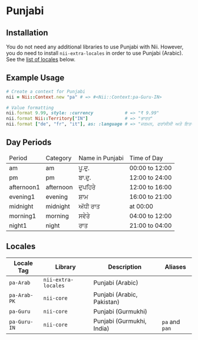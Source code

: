<!-- This file has been generated. Source: languages/_template.md.erb -->

# Punjabi

## Installation

You do not need any additional libraries to use Punjabi with Nii.
However, you do need to install `nii-extra-locales` in order to use Punjabi (Arabic).
See the [list of locales](#locales) below.

## Example Usage

``` ruby
# Create a context for Punjabi
nii = Nii::Context.new "pa" # => #<Nii::Context:pa-Guru-IN>

# Value formatting
nii.format 9.99, style: :currency            # => "₹ 9.99"
nii.format Nii::Territory["IN"]              # => "ਭਾਰਤ"
nii.format ["de", "fr", "it"], as: :language # => "ਜਰਮਨ, ਫਰਾਂਸੀਸੀ ਅਤੇ ਇਤਾਲਵੀ"
```

## Day Periods


<table>
  <thead>
    <tr>
      <td>Period</td>
      <td>Category</td>
      <td>Name in Punjabi</td>
      <td>Time of Day</td>
    </tr>
  </thead>
  <tbody>
    <tr>
      <td>am</td>
      <td>am</td>
      <td>ਪੂ.ਦੁ.</td>
      <td>00:00 to 12:00</td>
    </tr>
    <tr>
      <td>pm</td>
      <td>pm</td>
      <td>ਬਾ.ਦੁ.</td>
      <td>12:00 to 24:00</td>
    </tr>
    <tr>
      <td>afternoon1</td>
      <td>afternoon</td>
      <td>ਦੁਪਹਿਰੇ</td>
      <td>12:00 to 16:00</td>
    </tr>
    <tr>
      <td>evening1</td>
      <td>evening</td>
      <td>ਸ਼ਾਮ</td>
      <td>16:00 to 21:00</td>
    </tr>
    <tr>
      <td>midnight</td>
      <td>midnight</td>
      <td>ਅੱਧੀ ਰਾਤ</td>
      <td>at 00:00</td>
    </tr>
    <tr>
      <td>morning1</td>
      <td>morning</td>
      <td>ਸਵੇਰੇ</td>
      <td>04:00 to 12:00</td>
    </tr>
    <tr>
      <td>night1</td>
      <td>night</td>
      <td>ਰਾਤ</td>
      <td>21:00 to 04:00</td>
    </tr>
  </tbody>
</table>



## Locales

<table>
  <thead>
    <tr>
      <th>Locale Tag</th>
      <th>Library</th>
      <th>Description</th>
      <th>Aliases</th>
    </tr>
  </thead>
  <tbody>
    <tr>
      <td><code>pa-Arab</code></td>
      <td><code>nii-extra-locales</code></td>
      <td>Punjabi (Arabic)</td>
      <td></td>
    </tr>
    <tr>
      <td><code>pa-Arab-PK</code></td>
      <td><code>nii-core</code></td>
      <td>Punjabi (Arabic, Pakistan)</td>
      <td></td>
    </tr>
    <tr>
      <td><code>pa-Guru</code></td>
      <td><code>nii-core</code></td>
      <td>Punjabi (Gurmukhi)</td>
      <td></td>
    </tr>
    <tr>
      <td><code>pa-Guru-IN</code></td>
      <td><code>nii-core</code></td>
      <td>Punjabi (Gurmukhi, India)</td>
      <td><code>pa</code> and <code>pan</code></td>
    </tr>
  </tbody>
</table>

